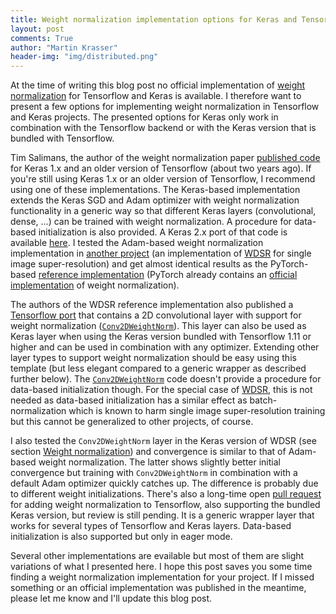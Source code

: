 ```yaml
---
title: Weight normalization implementation options for Keras and Tensorflow
layout: post
comments: True
author: "Martin Krasser"
header-img: "img/distributed.png"
---
```


At the time of writing this blog post no official implementation of [weight normalization](https://arxiv.org/abs/1602.07868) 
for Tensorflow and Keras is available. I therefore want to present a few options for implementing weight normalization in 
Tensorflow and Keras projects. The presented options for Keras only work in combination with the Tensorflow backend or
with the Keras version that is bundled with Tensorflow.

Tim Salimans, the author of the weight normalization paper [published code](https://github.com/openai/weightnorm/tree/master) 
for Keras 1.x and an older version of Tensorflow (about two years ago). If you're still using Keras 1.x or an older version 
of Tensorflow, I recommend using one of these implementations. The Keras-based implementation extends the Keras SGD and Adam 
optimizer with weight normalization functionality in a generic way so that different Keras layers (convolutional, dense, ...) 
can be trained with weight normalization. A procedure for data-based initialization is also provided. A Keras 2.x port of 
that code is available [here](https://github.com/krasserm/weightnorm/tree/master/keras_2). I tested 
the Adam-based weight normalization implementation in [another project](https://github.com/krasserm/wdsr) (an implementation
of [WDSR](https://arxiv.org/abs/1808.08718) for single image super-resolution) and get almost identical results as the 
PyTorch-based [reference implementation](https://github.com/JiahuiYu/wdsr_ntire2018) (PyTorch already contains an 
[official implementation](https://pytorch.org/docs/stable/nn.html#weight-norm) of weight normalization). 

The authors of the WDSR reference implementation also published a 
[Tensorflow port](https://github.com/ychfan/tf_estimator_barebone/blob/master/models/wdsr.py) that contains a 2D convolutional 
layer with support for weight normalization ([`Conv2DWeightNorm`](https://github.com/ychfan/tf_estimator_barebone/blob/master/common/layers.py)). 
This layer can also be used as Keras layer when using the Keras version bundled with Tensorflow 1.11 or higher and can be 
used in combination with any optimizer. Extending other layer types to support weight normalization should be easy using 
this template (but less elegant compared to a generic wrapper as described further below). The 
[`Conv2DWeightNorm`](https://github.com/ychfan/tf_estimator_barebone/blob/master/common/layers.py) code doesn't provide 
a procedure for data-based initialization though. For the special case of [WDSR](https://arxiv.org/abs/1808.08718), this 
is not needed as data-based initialization has a similar effect as batch-normalization which is known to harm single 
image super-resolution training but this cannot be generalized to other projects, of course.

I also tested the `Conv2DWeightNorm` layer in the Keras version of WDSR (see section [Weight normalization](https://github.com/krasserm/wdsr#weight-normalization)) 
and convergence is similar to that of Adam-based weight normalization. The latter shows slightly better initial 
convergence but training with `Conv2DWeightNorm` in combination with a default Adam optimizer quickly catches up. The 
difference is probably due to different weight initializations. There's also a long-time open [pull request](https://github.com/tensorflow/tensorflow/pull/21276) 
for adding weight normalization to Tensorflow, also supporting the bundled Keras version, but review is still pending. 
It is a generic wrapper layer that works for several types of Tensorflow and Keras layers. Data-based initialization is 
also supported but only in eager mode. 

Several other implementations are evailable but most of them are slight variations of what I presented here. I hope 
this post saves you some time finding a weight normalization implementation for your project. If I missed something or 
an official implementation was published in the meantime, please let me know and I'll update this blog post.
